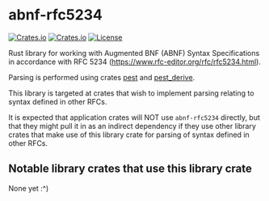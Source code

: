 # abnf-rfc5234

[![Crates.io](https://img.shields.io/crates/v/abnf-rfc5234?style=flat-square)](https://crates.io/crates/abnf-rfc5234)
[![Crates.io](https://img.shields.io/crates/d/abnf-rfc5234?style=flat-square)](https://crates.io/crates/abnf-rfc5234)
[![License](https://img.shields.io/badge/license-ISC-blue?style=flat-square)](LICENSE)

Rust library for working with Augmented BNF (ABNF) Syntax Specifications
in accordance with RFC 5234 (<https://www.rfc-editor.org/rfc/rfc5234.html>).

Parsing is performed using crates [pest](https://pest.rs/) and
[pest_derive](https://crates.io/crates/pest_derive).

This library is targeted at crates that wish to implement parsing
relating to syntax defined in other RFCs.

It is expected that application crates will NOT use `abnf-rfc5234` directly,
but that they might pull it in as an indirect dependency if they use other
library crates that make use of this library crate for parsing of syntax
defined in other RFCs.

## Notable library crates that use this library crate

None yet :^)

